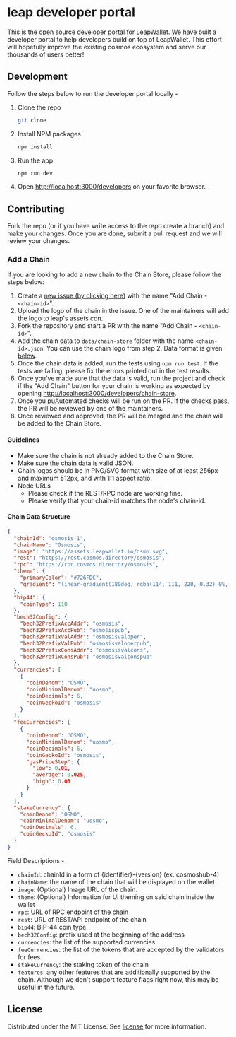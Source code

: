 # leap developer portal

This is the open source developer portal for [LeapWallet](https://leapwallet.io). We have built a developer portal to help developers build on top of LeapWallet. This effort will hopefully improve the existing cosmos ecosystem and serve our thousands of users better!

## Development

Follow the steps below to run the developer portal locally -

1. Clone the repo
   ```sh
   git clone
    ```
2. Install NPM packages
    ```sh
    npm install
    ```
3. Run the app
   ```sh
   npm run dev
   ```
4. Open [http://localhost:3000/developers](http://localhost:3000/developers) on your favorite browser.

## Contributing

Fork the repo (or if you have write access to the repo create a branch) and make your changes. Once you are done, submit a pull request and we will review your changes.

### Add a Chain

If you are looking to add a new chain to the Chain Store, please follow the steps below:

1. Create a [new issue (by clicking here)](https://github.com/leapwallet/developers/issues/new?assignees=&labels=enhancement&projects=&template=add-chain.md&title=Add+Chain+-+%3Cchain-id%3E) with the name "Add Chain - `<chain-id>`".
2. Upload the logo of the chain in the issue. One of the maintainers will add the logo to leap's assets cdn.
3. Fork the repository and start a PR with the name "Add Chain - `<chain-id>`".
4. Add the chain data to `data/chain-store` folder with the name `<chain-id>.json`. You can use the chain logo from step 2. Data format is given [below](#chain-data-structure).
5. Once the chain data is added, run the tests using `npm run test`. If the tests are failing, please fix the errors printed out in the test results.
6. Once you've made sure that the data is valid, run the project and check if the "Add Chain" button for your chain is working as expected by opening [http://localhost:3000/developers/chain-store](http://localhost:3000/developers/chain-store).
7. Once you puAutomated checks will be run on the PR. If the checks pass, the PR will be reviewed by one of the maintainers.
8. Once reviewed and approved, the PR will be merged and the chain will be added to the Chain Store.

#### Guidelines

- Make sure the chain is not already added to the Chain Store.
- Make sure the chain data is valid JSON.
- Chain logos should be in PNG/SVG format with size of at least 256px and maximum 512px, and with 1:1 aspect ratio.
- Node URLs
  - Please check if the REST/RPC node are working fine.
  - Please verify that your chain-id matches the node's chain-id.

#### Chain Data Structure

```json
{
  "chainId": "osmosis-1",
  "chainName": "Osmosis",
  "image": "https://assets.leapwallet.io/osmo.svg",
  "rest": "https://rest.cosmos.directory/osmosis",
  "rpc": "https://rpc.cosmos.directory/osmosis",
  "theme": {
    "primaryColor": "#726FDC",
    "gradient": "linear-gradient(180deg, rgba(114, 111, 220, 0.32) 0%, rgba(114, 111, 220, 0) 100%)",
  },
  "bip44": {
    "coinType": 118
  },
  "bech32Config": {
    "bech32PrefixAccAddr": "osmosis",
    "bech32PrefixAccPub": "osmosispub",
    "bech32PrefixValAddr": "osmosisvaloper",
    "bech32PrefixValPub": "osmosisvaloperpub",
    "bech32PrefixConsAddr": "osmosisvalcons",
    "bech32PrefixConsPub": "osmosisvalconspub"
  },
  "currencies": [
    {
      "coinDenom": "OSMO",
      "coinMinimalDenom": "uosmo",
      "coinDecimals": 6,
      "coinGeckoId": "osmosis"
    }
  ],
  "feeCurrencies": [
    {
      "coinDenom": "OSMO",
      "coinMinimalDenom": "uosmo",
      "coinDecimals": 6,
      "coinGeckoId": "osmosis",
      "gasPriceStep": {
        "low": 0.01,
        "average": 0.025,
        "high": 0.03
      }
    }
  ],
  "stakeCurrency": {
    "coinDenom": "OSMO",
    "coinMinimalDenom": "uosmo",
    "coinDecimals": 6,
    "coinGeckoId": "osmosis"
  }
}
```

Field Descriptions - 

- `chainId`: chainId in a form of {identifier}-{version} (ex. cosmoshub-4)
- `chainName`: the name of the chain that will be displayed on the wallet
- `image`: (Optional) Image URL of the chain.
- `theme`: (Optional) Information for UI theming on said chain inside the wallet
- `rpc`: URL of RPC endpoint of the chain
- `rest`: URL of REST/API endpoint of the chain
- `bip44`: BIP-44 coin type
- `bech32Config`: prefix used at the beginning of the address
- `currencies`: the list of the supported currencies
- `feeCurrencies`: the list of the tokens that are accepted by the validators for fees
- `stakeCurrency`: the staking token of the chain
- `features`: any other features that are additionally supported by the chain. Although we don't support feature flags right now, this may be useful in the future.

## License

Distributed under the MIT License. See [license](license) for more information.
